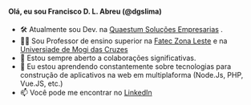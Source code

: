 <h4><b> Olá, eu sou Francisco D. L. Abreu (@dgslima) </b> </h4>

- 🛠️ Atualmente sou Dev. na <a href="http://www.quaestum.com.br/">Quaestum Soluções Empresarias</a> .
- 👨‍🏫 Sou Professor de ensino superior na <a href="http://www.fateczl.edu.br/">Fatec Zona Leste</a>  e na <a href="https://www.umc.br/">Universiade de Mogi das Cruzes</a> 
- 👯 Estou sempre aberto a colaborações significativas.
- 🌱 Eu estou aprendendo constantemente sobre tecnologias para construção de aplicativos na web em multiplaforma (Node.Js, PHP, Vue.JS, etc.) 
- 📫 Você pode me encontrar no <a href="https://www.linkedin.com/in/franciscodougllas/">LinkedIn</a> 
